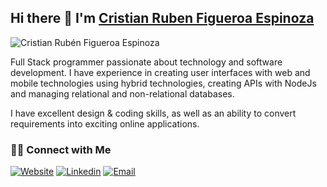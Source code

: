 ## Hi there 👋 I'm [Cristian Ruben Figueroa Espinoza](https://cristian.digital)

![Cristian Rubén Figueroa Espinoza](https://github.com/user-attachments/assets/7982467a-e606-4888-8ec6-8c2be3a15ad8)

<div>
  <p>
    Full Stack programmer passionate about technology and software development. I have experience in creating user interfaces with web and mobile technologies using hybrid technologies, creating APIs with NodeJs and managing relational and non-relational databases.
  </p>
  <p>
    I have excellent design & coding skills, as well as an ability to convert requirements into exciting online applications.
  </p>
</div>

<h3> 🤝🏻 Connect with Me </h3>

<p>
<a href="https://cristian.digital" target="_blank"><img alt="Website" src="https://img.shields.io/badge/Website-www.cristian.digital-93F0C7?style=flat&logo=google-chrome"></a>
<a href="https://mx.linkedin.com/cristianruben/" target="_blank"><img alt="Linkedin" src="https://img.shields.io/badge/Linkedin-@cristianruben-blue?style=flat&logo=linkedin"></a>
<a href="mailto:cristian.figueroa.crfe@gmail.com"><img alt="Email" src="https://img.shields.io/badge/Email-cristian.figueroa.crfe@gmail.com-C0B1F8?style=flat&logo=gmail"></a>
</p>
